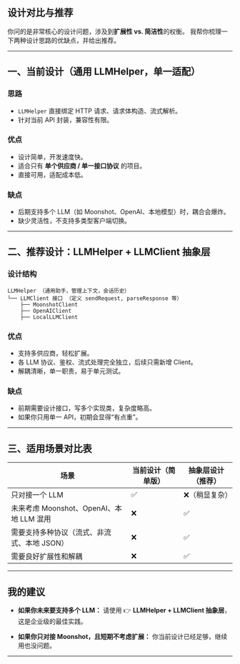 ## 设计对比与推荐

你问的是非常核心的设计问题，涉及到**扩展性 vs. 简洁性**的权衡。
我帮你梳理一下两种设计思路的优缺点，并给出推荐。

---

## 一、当前设计（通用 LLMHelper，单一适配）

### 思路

* `LLMHelper` 直接绑定 HTTP 请求、请求体构造、流式解析。
* 针对当前 API 封装，兼容性有限。

### 优点

* 设计简单，开发速度快。
* 适合只有 **单个供应商 / 单一接口协议** 的项目。
* 直接可用，适配成本低。

### 缺点

* 后期支持多个 LLM（如 Moonshot、OpenAI、本地模型）时，耦合会爆炸。
* 缺少灵活性，不支持多类型客户端切换。

---

## 二、推荐设计：LLMHelper + LLMClient 抽象层

### 设计结构

```text
LLMHelper （通用助手，管理上下文，会话历史）
└── LLMClient 接口 （定义 sendRequest, parseResponse 等）
    ├── MoonshotClient
    ├── OpenAIClient
    ├── LocalLLMClient
```

### 优点

* 支持多供应商，轻松扩展。
* 各 LLM 协议、鉴权、流式处理完全独立，后续只需新增 Client。
* 解耦清晰，单一职责，易于单元测试。

### 缺点

* 前期需要设计接口，写多个实现类，复杂度略高。
* 如果你只用单一 API，初期会显得“有点重”。

---

## 三、适用场景对比表

| 场景                             | 当前设计（简单版） | 抽象层设计（推荐） |
| ------------------------------ | --------- | --------- |
| 只对接一个 LLM                      | ✅         | ❌（稍显复杂）   |
| 未来考虑 Moonshot、OpenAI、本地 LLM 混用 | ❌         | ✅         |
| 需要支持多种协议（流式、非流式、本地 JSON）       | ❌         | ✅         |
| 需要良好扩展性和解耦                     | ❌         | ✅         |

---

## 我的建议

* **如果你未来要支持多个 LLM：**
  请使用 👉 **LLMHelper + LLMClient 抽象层**，这是企业级的最佳实践。

* **如果你只对接 Moonshot，且短期不考虑扩展：**
  你当前设计已经足够，继续用也没问题。

---